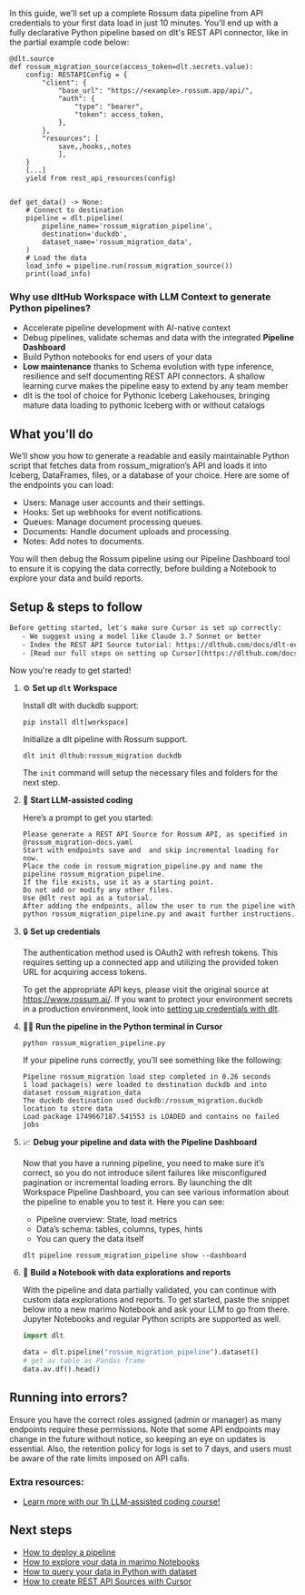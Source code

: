 In this guide, we'll set up a complete Rossum data pipeline from API credentials to your first data load in just 10 minutes. You'll end up with a fully declarative Python pipeline based on dlt's REST API connector, like in the partial example code below:

```python-outcome
@dlt.source
def rossum_migration_source(access_token=dlt.secrets.value):
    config: RESTAPIConfig = {
        "client": {
            "base_url": "https://<example>.rossum.app/api/",
            "auth": {
                "type": "bearer",
                "token": access_token,
            },
        },
        "resources": [
            save,,hooks,,notes
            ],
    }
    [...]
    yield from rest_api_resources(config)


def get_data() -> None:
    # Connect to destination
    pipeline = dlt.pipeline(
        pipeline_name='rossum_migration_pipeline',
        destination='duckdb',
        dataset_name='rossum_migration_data', 
    )
    # Load the data
    load_info = pipeline.run(rossum_migration_source())
    print(load_info) 
```

### Why use dltHub Workspace with LLM Context to generate Python pipelines?

- Accelerate pipeline development with AI-native context
- Debug pipelines, validate schemas and data with the integrated **Pipeline Dashboard**
- Build Python notebooks for end users of your data
- **Low maintenance** thanks to Schema evolution with type inference, resilience and self documenting REST API connectors. A shallow learning curve makes the pipeline easy to extend by any team member
- dlt is the tool of choice for Pythonic Iceberg Lakehouses, bringing mature data loading to pythonic Iceberg with or without catalogs

## What you’ll do

We’ll show you how to generate a readable and easily maintainable Python script that fetches data from rossum_migration’s API and loads it into Iceberg, DataFrames, files, or a database of your choice. Here are some of the endpoints you can load:

- Users: Manage user accounts and their settings.
- Hooks: Set up webhooks for event notifications.
- Queues: Manage document processing queues.
- Documents: Handle document uploads and processing.
- Notes: Add notes to documents.

You will then debug the Rossum pipeline using our Pipeline Dashboard tool to ensure it is copying the data correctly, before building a Notebook to explore your data and build reports.

## Setup & steps to follow

```default
Before getting started, let's make sure Cursor is set up correctly:
   - We suggest using a model like Claude 3.7 Sonnet or better
   - Index the REST API Source tutorial: https://dlthub.com/docs/dlt-ecosystem/verified-sources/rest_api/ and add it to context as **@dlt rest api**
   - [Read our full steps on setting up Cursor](https://dlthub.com/docs/dlt-ecosystem/llm-tooling/cursor-restapi#23-configuring-cursor-with-documentation)
```

Now you're ready to get started!

1. ⚙️ **Set up `dlt` Workspace**
    
    Install dlt with duckdb support:
    ```shell
    pip install dlt[workspace]
    ```

    Initialize a dlt pipeline with Rossum support.
    ```shell
    dlt init dlthub:rossum_migration duckdb
    ```

    The `init` command will setup the necessary files and folders for the next step.
    
2. 🤠 **Start LLM-assisted coding**
    
    Here’s a prompt to get you started:
    
    ```prompt
    Please generate a REST API Source for Rossum API, as specified in @rossum_migration-docs.yaml 
    Start with endpoints save and  and skip incremental loading for now. 
    Place the code in rossum_migration_pipeline.py and name the pipeline rossum_migration_pipeline. 
    If the file exists, use it as a starting point. 
    Do not add or modify any other files. 
    Use @dlt rest api as a tutorial. 
    After adding the endpoints, allow the user to run the pipeline with python rossum_migration_pipeline.py and await further instructions.
    ```

    
3. 🔒 **Set up credentials** 
    
    The authentication method used is OAuth2 with refresh tokens. This requires setting up a connected app and utilizing the provided token URL for acquiring access tokens.
    
    To get the appropriate API keys, please visit the original source at https://www.rossum.ai/.
    If you want to protect your environment secrets in a production environment, look into [setting up credentials with dlt](https://dlthub.com/docs/walkthroughs/add_credentials).
    
4. 🏃‍♀️ **Run the pipeline in the Python terminal in Cursor**
    
    ```shell
    python rossum_migration_pipeline.py
    ```
    
    If your pipeline runs correctly, you’ll see something like the following:
    
    ```shell
    Pipeline rossum_migration load step completed in 0.26 seconds
    1 load package(s) were loaded to destination duckdb and into dataset rossum_migration_data
    The duckdb destination used duckdb:/rossum_migration.duckdb location to store data
    Load package 1749667187.541553 is LOADED and contains no failed jobs
    ```
    
5. 📈 **Debug your pipeline and data with the Pipeline Dashboard**

    Now that you have a running pipeline, you need to make sure it’s correct, so you do not introduce silent failures like misconfigured pagination or incremental loading errors. By launching the dlt Workspace Pipeline Dashboard, you can see various information about the pipeline to enable you to test it. Here you can see:
    - Pipeline overview: State, load metrics
    - Data’s schema: tables, columns, types, hints
    - You can query the data itself
    
    ```shell
    dlt pipeline rossum_migration_pipeline show --dashboard
    ```
    
6. 🐍 **Build a Notebook with data explorations and reports**

    With the pipeline and data partially validated, you can continue with custom data explorations and reports. To get started, paste the snippet below into a new marimo Notebook and ask your LLM to go from there. Jupyter Notebooks and regular Python scripts are supported as well.

    
    ```python
    import dlt

   data = dlt.pipeline("rossum_migration_pipeline").dataset()
   # get av table as Pandas frame
   data.av.df().head()
    ```

## Running into errors?

Ensure you have the correct roles assigned (admin or manager) as many endpoints require these permissions. Note that some API endpoints may change in the future without notice, so keeping an eye on updates is essential. Also, the retention policy for logs is set to 7 days, and users must be aware of the rate limits imposed on API calls.

### Extra resources:

- [Learn more with our 1h LLM-assisted coding course!](https://www.youtube.com/watch?v=GGid70rnJuM)

## Next steps

- [How to deploy a pipeline](https://dlthub.com/docs/walkthroughs/deploy-a-pipeline)
- [How to explore your data in marimo Notebooks](https://dlthub.com/docs/general-usage/dataset-access/marimo)
- [How to query your data in Python with dataset](https://dlthub.com/docs/general-usage/dataset-access/dataset)
- [How to create REST API Sources with Cursor](https://dlthub.com/docs/dlt-ecosystem/llm-tooling/cursor-restapi)